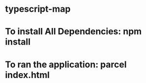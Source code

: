 # typescript-map
# To install All Dependencies: npm install
# To ran the application: parcel index.html
